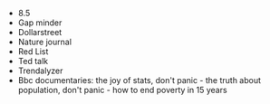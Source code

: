 - 8.5
- Gap minder
- Dollarstreet
- Nature journal
- Red List
- Ted talk
- Trendalyzer
- Bbc documentaries: the joy of stats, don't panic - the truth about population, don't panic - how to end poverty in 15 years